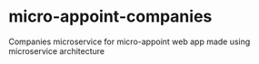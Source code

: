 # micro-appoint-companies
Companies microservice for micro-appoint web app made using microservice architecture
